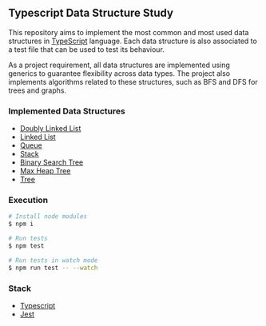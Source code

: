 ## Typescript Data Structure Study

This repository aims to implement the most common and most used data structures in [TypeScript](https://www.typescriptlang.org/) language. Each data structure is also associated to a test file that can be used to test its behaviour.

As a project requirement, all data structures are implemented using generics to guarantee flexibility across data types. The project also implements algorithms related to these structures, such as BFS and DFS for trees and graphs.

### Implemented Data Structures

- [Doubly Linked List](https://en.wikipedia.org/wiki/Doubly_linked_list)
- [Linked List](https://en.wikipedia.org/wiki/Linked_list)
- [Queue](https://en.wikipedia.org/wiki/Queue_(abstract_data_type))
- [Stack](https://en.wikipedia.org/wiki/Stack_(abstract_data_type))
- [Binary Search Tree](https://en.wikipedia.org/wiki/Binary_search_tree)
- [Max Heap Tree](https://en.wikipedia.org/wiki/Min-max_heap)
- [Tree](https://en.wikipedia.org/wiki/Tree_(data_structure))

### Execution

```bash
# Install node modules
$ npm i
```
```bash
# Run tests
$ npm test

# Run tests in watch mode
$ npm run test -- --watch

```

### Stack

- [Typescript](https://www.typescriptlang.org/)
- [Jest](https://jestjs.io/)

